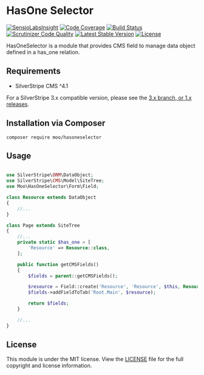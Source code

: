 # HasOne Selector

[![SensioLabsInsight](https://insight.sensiolabs.com/projects/6e6bbf47-1ea0-4169-94fb-850bf9baccb1/mini.png)](https://insight.sensiolabs.com/projects/6e6bbf47-1ea0-4169-94fb-850bf9baccb1)
[![Code Coverage](https://scrutinizer-ci.com/g/satrun77/silverstripe-hasoneselector/badges/coverage.png?b=master)](https://scrutinizer-ci.com/g/satrun77/silverstripe-hasoneselector/?branch=master)
[![Build Status](https://travis-ci.org/satrun77/silverstripe-hasoneselector.svg?branch=master)](https://travis-ci.org/satrun77/silverstripe-hasoneselector)
[![Scrutinizer Code Quality](https://scrutinizer-ci.com/g/satrun77/silverstripe-hasoneselector/badges/quality-score.png?b=master)](https://scrutinizer-ci.com/g/satrun77/silverstripe-hasoneselector/?branch=master)
[![Latest Stable Version](https://poser.pugx.org/moo/hasoneselector/v/stable?format=flat)](https://packagist.org/packages/moo/hasoneselector)
[![License](https://poser.pugx.org/moo/hasoneselector/license?format=flat)](https://packagist.org/packages/moo/hasoneselector)

HasOneSelector is a module that provides CMS field to manage data object defined in a has_one relation.

## Requirements

* SilverStripe CMS ^4.1

For a SilverStripe 3.x compatible version, please see the [3.x branch, or 1.x releases](https://github.com/satrun77/silverstripe-hasoneselector/tree/3.x).

## Installation via Composer
	composer require moo/hasoneselector

## Usage

```php

use SilverStripe\ORM\DataObject;
use SilverStripe\CMS\Model\SiteTree;
use Moo\HasOneSelector\Form\Field;

class Resource extends DataObject
{
    //...
}

class Page extends SiteTree
{
    //...
    private static $has_one = [
        'Resource' => Resource::class,
    ];

    public function getCMSFields()
    {
        $fields = parent::getCMSFields();

        $resource = Field::create('Resource', 'Resource', $this, Resource::class);
        $fields->addFieldToTab('Root.Main', $resource);

        return $fields;
    }

    //...
}
```

## License

This module is under the MIT license. View the [LICENSE](LICENSE.md) file for the full copyright and license information.
